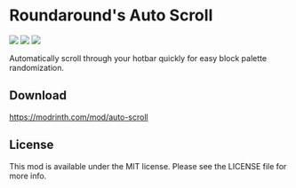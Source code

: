# Roundaround's Auto Scroll

<img src="https://img.shields.io/badge/Loader-Fabric-%23313e51?style=for-the-badge"/>
<img src="https://img.shields.io/badge/MC-1.20%20|%201.19--1.19.4-%23313e51?style=for-the-badge"/>
<img src="https://img.shields.io/badge/Side-Client-%23313e51?style=for-the-badge"/>

Automatically scroll through your hotbar quickly for easy block palette randomization.

## Download

https://modrinth.com/mod/auto-scroll

## License

This mod is available under the MIT license. Please see the LICENSE file for more info.